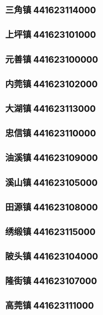 # 三角镇 441623114000
# 上坪镇 441623101000
# 元善镇 441623100000
# 内莞镇 441623102000
# 大湖镇 441623113000
# 忠信镇 441623110000
# 油溪镇 441623109000
# 溪山镇 441623105000
# 田源镇 441623108000
# 绣缎镇 441623115000
# 陂头镇 441623104000
# 隆街镇 441623107000
# 高莞镇 441623111000
